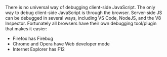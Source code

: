 There is no universal way of debugging client-side JavaScript. The only way to debug client-side JavaScript is through the browser. Server-side JS can be debugged in several ways, including VS Code, NodeJS, and the V8 Inspector. Fortunately all browsers have their own debugging tool/plugin that makes it easier:

  - Firefox has Firebug
  - Chrome and Opera have Web developer mode
  - Internet Explorer has F12